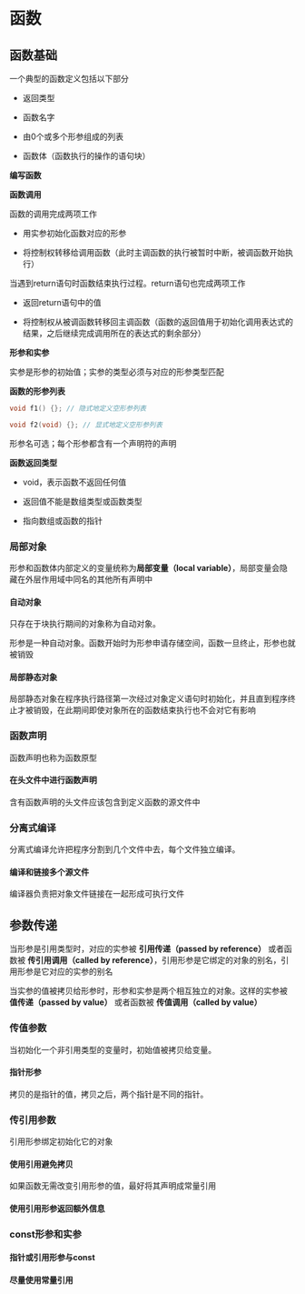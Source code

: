 # 函数
## 函数基础
一个典型的函数定义包括以下部分

- 返回类型

- 函数名字

- 由0个或多个形参组成的列表

- 函数体（函数执行的操作的语句块）

**编写函数**

**函数调用**

函数的调用完成两项工作

- 用实参初始化函数对应的形参

- 将控制权转移给调用函数（此时主调函数的执行被暂时中断，被调函数开始执行）

当遇到return语句时函数结束执行过程。return语句也完成两项工作

- 返回return语句中的值

- 将控制权从被调函数转移回主调函数（函数的返回值用于初始化调用表达式的结果，之后继续完成调用所在的表达式的剩余部分）

**形参和实参**

实参是形参的初始值；实参的类型必须与对应的形参类型匹配

**函数的形参列表**

```c++
void f1() {}; // 隐式地定义空形参列表

void f2(void) {}; // 显式地定义空形参列表
```

形参名可选；每个形参都含有一个声明符的声明

**函数返回类型**

- void，表示函数不返回任何值

- 返回值不能是数组类型或函数类型

- 指向数组或函数的指针

### 局部对象
形参和函数体内部定义的变量统称为**局部变量（local variable）**，局部变量会隐藏在外层作用域中同名的其他所有声明中

#### 自动对象
只存在于块执行期间的对象称为自动对象。

形参是一种自动对象。函数开始时为形参申请存储空间，函数一旦终止，形参也就被销毁

#### 局部静态对象
局部静态对象在程序执行路径第一次经过对象定义语句时初始化，并且直到程序终止才被销毁，在此期间即使对象所在的函数结束执行也不会对它有影响

### 函数声明
函数声明也称为函数原型

#### 在头文件中进行函数声明
含有函数声明的头文件应该包含到定义函数的源文件中

### 分离式编译
分离式编译允许把程序分割到几个文件中去，每个文件独立编译。

#### 编译和链接多个源文件
编译器负责把对象文件链接在一起形成可执行文件

## 参数传递
当形参是引用类型时，对应的实参被 **引用传递（passed by reference）** 或者函数被 **传引用调用（called by reference）**，引用形参是它绑定的对象的别名，引用形参是它对应的实参的别名

当实参的值被拷贝给形参时，形参和实参是两个相互独立的对象。这样的实参被 **值传递（passed by value）** 或者函数被 **传值调用（called by value）**

### 传值参数
当初始化一个非引用类型的变量时，初始值被拷贝给变量。

#### 指针形参
拷贝的是指针的值，拷贝之后，两个指针是不同的指针。

### 传引用参数
引用形参绑定初始化它的对象

#### 使用引用避免拷贝
如果函数无需改变引用形参的值，最好将其声明成常量引用

#### 使用引用形参返回额外信息

### const形参和实参
#### 指针或引用形参与const

#### 尽量使用常量引用






















